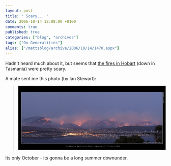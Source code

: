 ```yaml
---
layout: post
title: " Scary... "
date: 2006-10-14 12:08:00 +0100
comments: true
published: true
categories: ["blog", "archives"]
tags: ["On Generalities"]
alias: ["/mattsblog/archive/2006/10/14/1470.aspx"]
---
```

<!-- more -->

<P>Hadn't heard much about it, but seems that <A href="http://www.theaustralian.news.com.au/story/0,20867,20562540-5006788,00.html">the fires in Hobart</A> (down in Tasmania) were pretty scary. </P>
 <P>A mate sent me this photo (by Ian Stewart):</P>
 <BLOCKQUOTE><P><A title="Click for larger image" HREF="/images/HobartBushfire12Oct06_small.jpg" alt="Hobart Bushfires - 12/10/2006"><IMG alt="Hobart Bushfires - 12/10/2006" src="/images/HobartBushfire12Oct06_small.jpg" border=0></A></P></BLOCKQUOTE>
 <P dir=ltr>Its only October - its gonna be a long summer downunder.</P>
